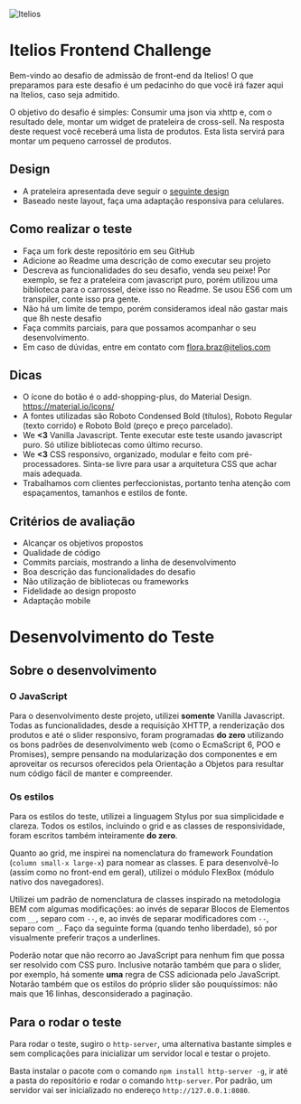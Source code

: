 ![Itelios](http://www.itelios.com.br/images/logo_itelios_orange@2x.png)

# Itelios Frontend Challenge

Bem-vindo ao desafio de admissão de front-end da Itelios! O que preparamos para este desafio é um pedacinho do que você irá fazer aqui na Itelios, caso seja admitido.

O objetivo do desafio é simples: Consumir uma json via xhttp e, com o resultado dele, montar um widget de prateleira de cross-sell. Na resposta deste request você receberá uma lista de produtos. Esta lista servirá para montar um pequeno carrossel de produtos. 

## Design

- A prateleira apresentada deve seguir o [seguinte design](desafio-front-end-itelios.jpg)
- Baseado neste layout, faça uma adaptação responsiva para celulares.

## Como realizar o teste

- Faça um fork deste repositório em seu GitHub
- Adicione ao Readme uma descrição de como executar seu projeto
- Descreva as funcionalidades do seu desafio, venda seu peixe! Por exemplo, se fez a prateleira com javascript puro, porém utilizou uma biblioteca para o carrossel, deixe isso no Readme. Se usou ES6 com um transpiler, conte isso pra gente. 
- Não há um limite de tempo, porém consideramos ideal não gastar mais que 8h neste desafio
- Faça commits parciais, para que possamos acompanhar o seu desenvolvimento.
- Em caso de dúvidas, entre em contato com flora.braz@itelios.com

## Dicas
 
- O ícone do botão é o add-shopping-plus, do Material Design. https://material.io/icons/
- A fontes utilizadas são Roboto Condensed Bold (títulos), Roboto Regular (texto corrido) e Roboto Bold (preço e preço parcelado). 
- We **<3** Vanilla Javascript. Tente executar este teste usando javascript puro. Só utilize bibliotecas como último recurso.
- We **<3** CSS responsivo, organizado, modular e feito com pré-processadores. Sinta-se livre para usar a arquitetura CSS que achar mais adequada. 
- Trabalhamos com clientes perfeccionistas, portanto tenha atenção com espaçamentos, tamanhos e estilos de fonte. 

## Critérios de avaliação

- Alcançar os objetivos propostos
- Qualidade de código
- Commits parciais, mostrando a linha de desenvolvimento
- Boa descrição das funcionalidades do desafio
- Não utilização de bibliotecas ou frameworks
- Fidelidade ao design proposto
- Adaptação mobile


# Desenvolvimento do Teste

## Sobre o desenvolvimento

### O JavaScript

Para o desenvolvimento deste projeto, utilizei **somente** Vanilla Javascript. Todas as funcionalidades, desde a requisição XHTTP, a renderização dos produtos e até o slider responsivo, foram programadas **do zero** utilizando os bons padrões de desenvolvimento web (como o EcmaScript 6, POO e Promises), sempre pensando na modularização dos componentes e em aproveitar os recursos oferecidos pela Orientação a Objetos para resultar num código fácil de manter e compreender. 

### Os estilos

Para os estilos do teste, utilizei a linguagem Stylus por sua simplicidade e clareza. Todos os estilos, incluindo o grid e as classes de responsividade, foram escritos também inteiramente **do zero**. 

Quanto ao grid, me inspirei na nomenclatura do framework Foundation (`column small-x large-x`) para nomear as classes. E para desenvolvê-lo (assim como no front-end em geral), utilizei o módulo FlexBox (módulo nativo dos navegadores). 

Utilizei um padrão de nomenclatura de classes inspirado na metodologia BEM com algumas modificações: ao invés de separar Blocos de Elementos com `__`, separo com `--`, e, ao invés de separar modificadores com `--`, separo com `_`. Faço da seguinte forma (quando tenho liberdade), só por visualmente preferir traços a underlines. 

Poderão notar que não recorro ao JavaScript para nenhum fim que possa ser resolvido com CSS puro. Inclusive notarão também que para o slider, por exemplo, há somente **uma** regra de CSS adicionada pelo JavaScript. Notarão também que os estilos do próprio slider são pouquíssimos: não mais que 16 linhas, desconsiderado a paginação.


## Para o rodar o teste

Para rodar o teste, sugiro o `http-server`, uma alternativa bastante simples e sem complicações para inicializar um servidor local e testar o projeto.

Basta instalar o pacote com o comando `npm install http-server -g`, ir até a pasta do repositório e rodar o comando `http-server`. Por padrão, um servidor vai ser inicializado no endereço `http://127.0.0.1:8080`.